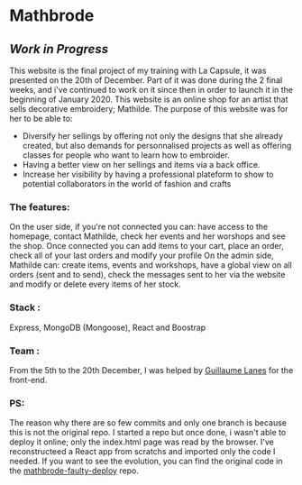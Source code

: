 # Mathbrode

## _Work in Progress_

This website is the final project of my training with La Capsule, it was presented on the 20th of December. Part of it was done during the 2 final weeks, and i've continued to work on it since then in order to launch it in the beginning of January 2020. 
This website is an online shop for an artist that sells decorative embroidery; Mathilde. The purpose of this website was for her to be able to:
  - Diversify her sellings by offering not only the designs that she already created, but also demands for personnalised projects as well as offering classes for people who want to learn how to embroider.
  - Having a better view on her sellings and items via a back office.
  - Increase her visibility by having a professional plateform to show to potential collaborators in the world of fashion and crafts
  
### The features:
On the user side, if you're not connected you can: have access to the homepage, contact Mathilde, check her events and her worshops and see the shop. Once connected you can add items to your cart, place an order, check all of your last orders and modify your profile
On the admin side, Mathilde can: create items, events and workshops, have a global view on all orders (sent and to send), check the messages sent to her via the website and modify or delete every items of her stock.


### Stack :
Express, MongoDB (Mongoose), React and Boostrap 


### Team :

From the 5th to the 20th December, I was helped by [Guillaume Lanes](https://github.com/G-Lanes/) for the front-end.


### PS:
The reason why there are so few commits and only one branch is because this is not the original repo. I started a repo but once done, i wasn't able to deploy it online; only the index.html page was read by the browser. I've reconstructeed a React app from scratchs and imported only the code I needed. If you want to see the evolution, you can find the original code in the [mathbrode-faulty-deploy](https://github.com/CamilleRungette/mathbrode-faulty-deploy) repo.
